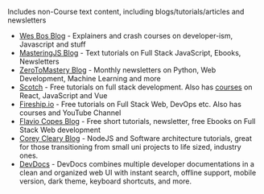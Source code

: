 Includes non-Course text content, including blogs/tutorials/articles and newsletters

- [Wes Bos Blog](https://wesbos.com/blog) - Explainers and crash courses on developer-ism, Javascript and stuff
- [MasteringJS Blog](https://masteringjs.io) - Text tutorials on Full Stack JavaScript, Ebooks, Newsletters
- [ZeroToMastery Blog](https://zerotomastery.io) - Monthly newsletters on Python, Web Development, Machine Learning and more
- [Scotch](https://scotch.io) - Free tutorials on full stack development. Also has [courses](https://github.com/dkp1903/freesources/blob/main/Courses.md) on React, JavaScript and Vue
- [Fireship.io](https://fireship.io) - Free tutorials on Full Stack Web, DevOps etc. Also has courses and YouTube Channel
- [Flavio Copes Blog](https://flaviocopes.com) - Free short tutorials, newsletter, free Ebooks on Full Stack Web development
- [Corey Cleary Blog](https://coreycleary.me) - NodeJS and Software architecture tutorials, great for those transitioning from small uni projects to life sized, industry ones.
- [DevDocs](https://devdocs.io) - DevDocs combines multiple developer documentations in a clean and organized web UI with instant search, offline support, mobile version, dark theme, keyboard shortcuts, and more.
